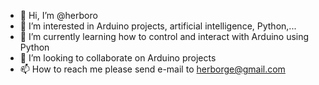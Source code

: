 - 👋 Hi, I’m @herboro
- 👀 I’m interested in Arduino projects, artificial intelligence, Python,...
- 🌱 I’m currently learning how to control and interact with Arduino using Python
- 💞️ I’m looking to collaborate on Arduino projects
- 📫 How to reach me please send e-mail to herborge@gmail.com

<!---
herboro/herboro is a ✨ special ✨ repository because its `README.md` (this file) appears on your GitHub profile.
You can click the Preview link to take a look at your changes.
--->
